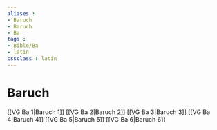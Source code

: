 ```yaml
---
aliases : 
- Baruch
- Baruch
- Ba
tags : 
- Bible/Ba
- latin
cssclass : latin
---
```


# Baruch

[[VG Ba 1|Baruch 1]]
[[VG Ba 2|Baruch 2]]
[[VG Ba 3|Baruch 3]]
[[VG Ba 4|Baruch 4]]
[[VG Ba 5|Baruch 5]]
[[VG Ba 6|Baruch 6]]
